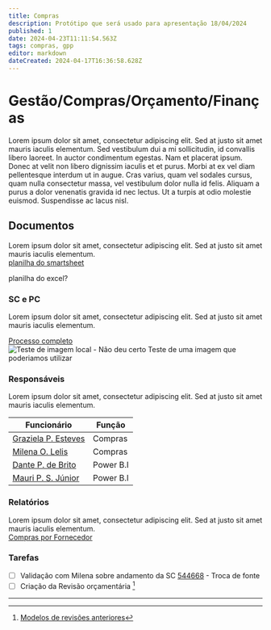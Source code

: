 ```yaml
---
title: Compras
description: Protótipo que será usado para apresentação 18/04/2024
published: 1
date: 2024-04-23T11:11:54.563Z
tags: compras, gpp
editor: markdown
dateCreated: 2024-04-17T16:36:58.628Z
---
```


# Gestão/Compras/Orçamento/Finanças

Lorem ipsum dolor sit amet, consectetur adipiscing elit. Sed at justo sit amet mauris iaculis elementum. Sed vestibulum dui a mi sollicitudin, id convallis libero laoreet. In auctor condimentum egestas. Nam et placerat ipsum. Donec at velit non libero dignissim iaculis et et purus. Morbi at ex vel diam pellentesque interdum ut in augue. Cras varius, quam vel sodales cursus, quam nulla consectetur massa, vel vestibulum dolor nulla id felis. Aliquam a purus a dolor venenatis gravida id nec lectus. Ut a turpis at odio molestie euismod. Suspendisse ac lacus nisl.

## Documentos

Lorem ipsum dolor sit amet, consectetur adipiscing elit. Sed at justo sit amet mauris iaculis elementum.  
[planilha do smartsheet](https://app.smartsheet.com/reports/6FqVc5MwFqpj98p4g2Pjhwfm54M9VGvP7G3C8H91?view=grid)

planilha do excel?

### SC e PC

Lorem ipsum dolor sit amet, consectetur adipiscing elit. Sed at justo sit amet mauris iaculis elementum.  

[Processo completo](https://cnpemcamp.sharepoint.com/:b:/r/sites/lnls/gpp/SiteAssets/SitePages/Home-%20Aquisi%C3%A7%C3%B5es/Modelo-do-Processo-de-Compras.pdf?csf=1&web=1&e=1qiDve)  
![Teste de imagem local - Não deu certo]("https://professorluizroberto.com/wp-content/uploads/2021/04/ciclo-Compras-5-min.jpg")
Teste de uma imagem que poderiamos utilizar

### Responsáveis

Lorem ipsum dolor sit amet, consectetur adipiscing elit. Sed at justo sit amet mauris iaculis elementum.

| Funcionário | Função |
| --- | --- |
| [Graziela P. Esteves](mailto:graziela.esteves@lnls.br) | Compras |
| [Milena O. Lelis](mailto:milena.lelis@lnls.br) | Compras |
| [Dante P. de Brito](mailto:dante.brito@lnls.br) | Power B.I |
| [Mauri P. S. Júnior](mailto:mauri.junior@lnls.br) | Power B.I |

### Relatórios

Lorem ipsum dolor sit amet, consectetur adipiscing elit. Sed at justo sit amet mauris iaculis elementum.  
[Compras por Fornecedor](https://portalbi.cnpem.br/Organization/1cc69a46-9b90-4e06-87df-190d4b140426/Report/4d21bcae-1a46-4fa9-aa7a-b20fa80ba93c)

### Tarefas

-   [ ]  Validação com Milena sobre andamento da SC [544668](https://fluig.cnpem.br/portal/p/1/pageworkflowview?app_ecm_workflowview_detailsProcessInstanceID=327001) - Troca de fonte
-   [ ]  Criação da Revisão orçamentária [^1]

---

[^1]:  [Modelos de revisões anteriores](https://app.smartsheet.com/reports/m5crq3R3F7q77HX5C7ccwcRhXPpjGPWHF4Pcf8m1?view=grid)